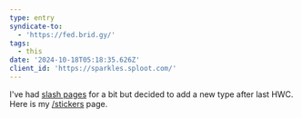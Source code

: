 ```yaml
---
type: entry
syndicate-to:
  - 'https://fed.brid.gy/'
tags:
  - this
date: '2024-10-18T05:18:35.626Z'
client_id: 'https://sparkles.sploot.com/'
---
```

I've had [slash pages](/slashes) for a bit but decided to add a new type after last HWC. Here is my [/stickers](/stickers) page.
